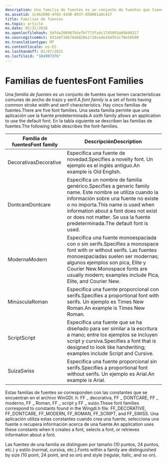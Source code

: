 ```yaml
---
description: Una familia de fuentes es un conjunto de fuentes que tienen características comunes de ancho de trazo y serif. Hay cinco familias de fuentes. Una sexta familia permite que una aplicación use la fuente predeterminada. En la tabla siguiente se describen las familias de fuentes.
ms.assetid: 3c462000-4f65-43d0-8937-059081a8c417
title: Familias de fuentes
ms.topic: article
ms.date: 05/31/2018
ms.openlocfilehash: 5dfda200967b5efbf773fadc17d5093a856d0317
ms.sourcegitcommit: 831e8f3db78ab820e1710cede244553c70e50500
ms.translationtype: MT
ms.contentlocale: es-ES
ms.lasthandoff: 01/07/2021
ms.locfileid: "104997376"
---
```

# <a name="font-families"></a><span data-ttu-id="346d1-106">Familias de fuentes</span><span class="sxs-lookup"><span data-stu-id="346d1-106">Font Families</span></span>

<span data-ttu-id="346d1-107">Una *familia de fuentes* es un conjunto de fuentes que tienen características comunes de ancho de trazo y serif.</span><span class="sxs-lookup"><span data-stu-id="346d1-107">A *font family* is a set of fonts having common stroke width and serif characteristics.</span></span> <span data-ttu-id="346d1-108">Hay cinco familias de fuentes.</span><span class="sxs-lookup"><span data-stu-id="346d1-108">There are five font families.</span></span> <span data-ttu-id="346d1-109">Una sexta familia permite que una aplicación use la fuente predeterminada.</span><span class="sxs-lookup"><span data-stu-id="346d1-109">A sixth family allows an application to use the default font.</span></span> <span data-ttu-id="346d1-110">En la tabla siguiente se describen las familias de fuentes.</span><span class="sxs-lookup"><span data-stu-id="346d1-110">The following table describes the font-families.</span></span>



| <span data-ttu-id="346d1-111">Familia de fuentes</span><span class="sxs-lookup"><span data-stu-id="346d1-111">Font family</span></span> | <span data-ttu-id="346d1-112">Descripción</span><span class="sxs-lookup"><span data-stu-id="346d1-112">Description</span></span>                                                                                                                                   |
|-------------|-----------------------------------------------------------------------------------------------------------------------------------------------|
| <span data-ttu-id="346d1-113">Decorativas</span><span class="sxs-lookup"><span data-stu-id="346d1-113">Decorative</span></span>  | <span data-ttu-id="346d1-114">Especifica una fuente de novedad.</span><span class="sxs-lookup"><span data-stu-id="346d1-114">Specifies a novelty font.</span></span> <span data-ttu-id="346d1-115">Un ejemplo es el inglés antiguo.</span><span class="sxs-lookup"><span data-stu-id="346d1-115">An example is Old English.</span></span>                                                                                          |
| <span data-ttu-id="346d1-116">Dontcare</span><span class="sxs-lookup"><span data-stu-id="346d1-116">Dontcare</span></span>    | <span data-ttu-id="346d1-117">Especifica un nombre de familia genérico.</span><span class="sxs-lookup"><span data-stu-id="346d1-117">Specifies a generic family name.</span></span> <span data-ttu-id="346d1-118">Este nombre se utiliza cuando la información sobre una fuente no existe o no importa.</span><span class="sxs-lookup"><span data-stu-id="346d1-118">This name is used when information about a font does not exist or does not matter.</span></span> <span data-ttu-id="346d1-119">Se usa la fuente predeterminada.</span><span class="sxs-lookup"><span data-stu-id="346d1-119">The default font is used.</span></span> |
| <span data-ttu-id="346d1-120">Moderna</span><span class="sxs-lookup"><span data-stu-id="346d1-120">Modern</span></span>      | <span data-ttu-id="346d1-121">Especifica una fuente monoespaciada con o sin serifs.</span><span class="sxs-lookup"><span data-stu-id="346d1-121">Specifies a monospace font with or without serifs.</span></span> <span data-ttu-id="346d1-122">Las fuentes monoespaciadas suelen ser modernas; algunos ejemplos son pica, Elite y Courier New.</span><span class="sxs-lookup"><span data-stu-id="346d1-122">Monospace fonts are usually modern; examples include Pica, Elite, and Courier New.</span></span>         |
| <span data-ttu-id="346d1-123">Minúscula</span><span class="sxs-lookup"><span data-stu-id="346d1-123">Roman</span></span>       | <span data-ttu-id="346d1-124">Especifica una fuente proporcional con serifs.</span><span class="sxs-lookup"><span data-stu-id="346d1-124">Specifies a proportional font with serifs.</span></span> <span data-ttu-id="346d1-125">Un ejemplo es Times New Roman.</span><span class="sxs-lookup"><span data-stu-id="346d1-125">An example is Times New Roman.</span></span>                                                                     |
| <span data-ttu-id="346d1-126">Script</span><span class="sxs-lookup"><span data-stu-id="346d1-126">Script</span></span>      | <span data-ttu-id="346d1-127">Especifica una fuente que se ha diseñado para ser similar a la escritura a mano; entre los ejemplos se incluyen script y cursiva.</span><span class="sxs-lookup"><span data-stu-id="346d1-127">Specifies a font that is designed to look like handwriting; examples include Script and Cursive.</span></span>                                              |
| <span data-ttu-id="346d1-128">Suiza</span><span class="sxs-lookup"><span data-stu-id="346d1-128">Swiss</span></span>       | <span data-ttu-id="346d1-129">Especifica una fuente proporcional sin serifs.</span><span class="sxs-lookup"><span data-stu-id="346d1-129">Specifies a proportional font without serifs.</span></span> <span data-ttu-id="346d1-130">Un ejemplo es Arial.</span><span class="sxs-lookup"><span data-stu-id="346d1-130">An example is Arial.</span></span>                                                                            |



 

<span data-ttu-id="346d1-131">Estas familias de fuentes se corresponden con las constantes que se encuentran en el archivo WinGDI. h: FF \_ decorativa, FF \_ DONTCARE, FF \_ moderno, FF \_ Roman, FF \_ script y FF \_ suizo.</span><span class="sxs-lookup"><span data-stu-id="346d1-131">These font families correspond to constants found in the Wingdi.h file: FF\_DECORATIVE, FF\_DONTCARE, FF\_MODERN, FF\_ROMAN, FF\_SCRIPT, and FF\_SWISS.</span></span> <span data-ttu-id="346d1-132">Una aplicación utiliza estas constantes cuando crea una fuente, selecciona una fuente o recupera información acerca de una fuente.</span><span class="sxs-lookup"><span data-stu-id="346d1-132">An application uses these constants when it creates a font, selects a font, or retrieves information about a font.</span></span>

<span data-ttu-id="346d1-133">Las fuentes de una familia se distinguen por tamaño (10 puntos, 24 puntos, etc.) y estilo (normal, cursiva, etc.).</span><span class="sxs-lookup"><span data-stu-id="346d1-133">Fonts within a family are distinguished by size (10 point, 24 point, and so on) and style (regular, italic, and so on).</span></span>

 

 



